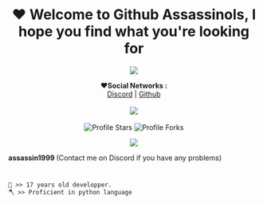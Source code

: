<h1 align="center">❤️ Welcome to Github Assassinols, I hope you find what you're looking for</h1>

</p>
    <p align="center">
  <img src="[![Discord Presence](https://lanyard.cnrad.dev/api/370888035467919360)](https://discord.com/users/370888035467919360)"
</p>

<p align="center">
  <b>❤️Social Networks :</b><br>
  <a href="https://discord.gg/f32NznPuUX">Discord</a> |
  <a href="https://github.com/Assassinols">Github</a>
  <br><br>
  <img src="https://media.discordapp.net/attachments/1045717032349474886/1143595850677883010/b9f7f4db58a1d0fab31771b16239c279.gif?width=1104&height=621">
  <br><br>
<img src="https://img.shields.io/badge/dynamic/json?&label=Total%20Stars&color=bb2527&style=flat&style=for-the-badge&query=%24.stars&url=https://api.github-star-counter.workers.dev/user/Assassinols" alt="Profile Stars"></a>
<img src="https://img.shields.io/badge/dynamic/json?&label=Total%20Forks&color=bb2527&style=flat&style=for-the-badge&query=%24.forks&url=https://api.github-star-counter.workers.dev/user/Assassinols" alt="Profile Forks"></a>
<p align="center">  
<img src="https://github-readme-stats.vercel.app/api?username=Assassinols&show_icons=true&theme=dark&count_private=true">
</p>


  <b> assassin1999 </b> (Contact me on Discord if you have any problems)
</p>

#
```diff
💎 >> 17 years old developper.
🪓 >> Proficient in python language
```
#
